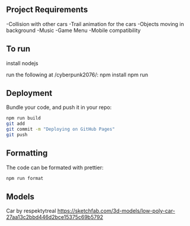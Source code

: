 ## Project Requirements

-Collision with other cars
-Trail animation for the cars
-Objects moving in background 
-Music
-Game Menu
-Mobile compatibility 

## To run
install nodejs

run the following at /cyberpunk2076/:
npm install
npm run

## Deployment

Bundle your code, and push it in your repo:
```bash
npm run build
git add
git commit -m "Deploying on GitHub Pages"
git push
```

## Formatting
The code can be formated with prettier:

```bash
npm run format
```

## Models 

Car by respektytreal https://sketchfab.com/3d-models/low-poly-car-27aa13c2bbd446d2bce15375c69b5792
